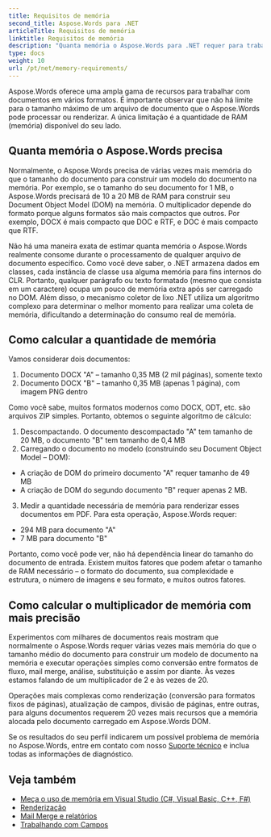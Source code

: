 ```yaml
---
title: Requisitos de memória
second_title: Aspose.Words para .NET
articleTitle: Requisitos de memória
linktitle: Requisitos de memória
description: "Quanta memória o Aspose.Words para .NET requer para trabalhar com documentos? Aprenda os detalhes."
type: docs
weight: 10
url: /pt/net/memory-requirements/
---
```


Aspose.Words oferece uma ampla gama de recursos para trabalhar com documentos em vários formatos. É importante observar que não há limite para o tamanho máximo de um arquivo de documento que o Aspose.Words pode processar ou renderizar. A única limitação é a quantidade de RAM (memória) disponível do seu lado.

## Quanta memória o Aspose.Words precisa

Normalmente, o Aspose.Words precisa de várias vezes mais memória do que o tamanho do documento para construir um modelo do documento na memória. Por exemplo, se o tamanho do seu documento for 1 MB, o Aspose.Words precisará de 10 a 20 MB de RAM para construir seu Document Object Model (DOM) na memória. O multiplicador depende do formato porque alguns formatos são mais compactos que outros. Por exemplo, DOCX é mais compacto que DOC e RTF, e DOC é mais compacto que RTF.

Não há uma maneira exata de estimar quanta memória o Aspose.Words realmente consome durante o processamento de qualquer arquivo de documento específico. Como você deve saber, o .NET armazena dados em classes, cada instância de classe usa alguma memória para fins internos do CLR. Portanto, qualquer parágrafo ou texto formatado (mesmo que consista em um caractere) ocupa um pouco de memória extra após ser carregado no DOM. Além disso, o mecanismo coletor de lixo .NET utiliza um algoritmo complexo para determinar o melhor momento para realizar uma coleta de memória, dificultando a determinação do consumo real de memória.

## Como calcular a quantidade de memória

Vamos considerar dois documentos:

1. Documento DOCX "A" – tamanho 0,35 MB (2 mil páginas), somente texto
2. Documento DOCX "B" – tamanho 0,35 MB (apenas 1 página), com imagem PNG dentro

Como você sabe, muitos formatos modernos como DOCX, ODT, etc. são arquivos ZIP simples. Portanto, obtemos o seguinte algoritmo de cálculo:
1. Descompactando. O documento descompactado "A" tem tamanho de 20 MB, o documento "B" tem tamanho de 0,4 MB
2. Carregando o documento no modelo (construindo seu Document Object Model – DOM):
* A criação de DOM do primeiro documento "A" requer tamanho de 49 MB
* A criação de DOM do segundo documento "B" requer apenas 2 MB.
3. Medir a quantidade necessária de memória para renderizar esses documentos em PDF. Para esta operação, Aspose.Words requer:
  * 294 MB para documento "A"
  * 7 MB para documento "B"

Portanto, como você pode ver, não há dependência linear do tamanho do documento de entrada. Existem muitos fatores que podem afetar o tamanho de RAM necessário – o formato do documento, sua complexidade e estrutura, o número de imagens e seu formato, e muitos outros fatores.

## Como calcular o multiplicador de memória com mais precisão

Experimentos com milhares de documentos reais mostram que normalmente o Aspose.Words requer várias vezes mais memória do que o tamanho médio do documento para construir um modelo de documento na memória e executar operações simples como conversão entre formatos de fluxo, mail merge, análise, substituição e assim por diante. Às vezes estamos falando de um multiplicador de 2 e às vezes de 20.

Operações mais complexas como renderização (conversão para formatos fixos de páginas), atualização de campos, divisão de páginas, entre outras, para alguns documentos requerem 20 vezes mais recursos que a memória alocada pelo documento carregado em Aspose.Words DOM.

Se os resultados do seu perfil indicarem um possível problema de memória no Aspose.Words, entre em contato com nosso [Suporte técnico](/words/pt/net/technical-support/) e inclua todas as informações de diagnóstico.

## Veja também

* [Meça o uso de memória em Visual Studio (C#, Visual Basic, C++, F#)](https://learn.microsoft.com/en-us/visualstudio/profiling/memory-usage?view=vs-2022)
* [Renderização](/words/pt/net/rendering/)
* [Mail Merge e relatórios](https://docs.aspose.com/words/net/mail-merge-and-reporting/)
* [Trabalhando com Campos](/words/pt/net/working-with-fields/)